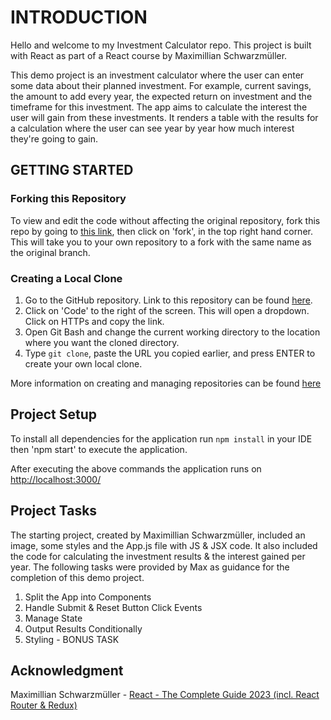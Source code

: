 # INTRODUCTION

Hello and welcome to my Investment Calculator repo.  This project is built with React as part of a React course by Maximillian Schwarzmüller.

This demo project is an investment calculator where the user can enter some data about their planned investment.  For example, current savings, the amount to add every year, the expected return on investment and the timeframe for this investment. The app aims to calculate the interest the user will gain from these investments. It renders a table with the results for a calculation where the user can see year by year how much interest they're going to gain.

## GETTING STARTED

### Forking this Repository

To view and edit the code without affecting the original repository, fork this repo by going to [this link](https://github.com/MoniPar/investment-calculator), then click on 'fork', in the top right hand corner.  This will take you to your own repository to a fork with the same name as the original branch.

### Creating a Local Clone

1.  Go to the GitHub repository. Link to this repository can be found [here](https://github.com/MoniPar/investment-calculator).
2. Click on 'Code' to the right of the screen.  This will open a dropdown.  Click on HTTPs and copy the link.
3. Open Git Bash and change the current working directory to the location where you want the cloned directory. 
4. Type `git clone`, paste the URL you copied earlier, and press ENTER to create your own local clone.

More information on creating and managing repositories can be found [here](https://docs.github.com/en/repositories/creating-and-managing-repositories/cloning-a-repository)

## Project Setup

To install all dependencies for the application run `npm install` in your IDE then 'npm start' to execute the application. 

After executing the above commands the application runs on [http://localhost:3000/](http://localhost:3000/)

## Project Tasks

The starting project, created by Maximillian Schwarzmüller, included an image, some styles and the App.js file with JS & JSX code.  It also included the code for calculating the investment results & the interest gained per year.  The following tasks were provided by Max as guidance for the completion of this demo project. 

1. Split the App into Components
2. Handle Submit & Reset Button Click Events
3. Manage State
4. Output Results Conditionally
5. Styling - BONUS TASK

## Acknowledgment

Maximillian Schwarzmüller - [React - The Complete Guide 2023 (incl. React Router & Redux)](https://www.udemy.com/course/react-the-complete-guide-incl-redux/)


